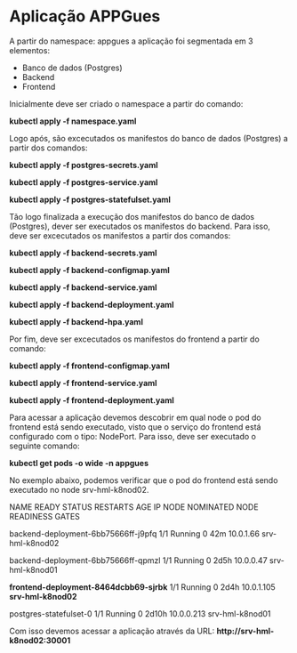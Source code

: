 # Aplicação APPGues

A partir do namespace: appgues a aplicação foi segmentada em 3 elementos:

- Banco de dados (Postgres)
- Backend
- Frontend


Inicialmente deve ser criado o namespace a partir do comando:

**kubectl apply -f namespace.yaml**

Logo após, são excecutados os manifestos do banco de dados (Postgres) a partir dos comandos:

**kubectl apply -f postgres-secrets.yaml**

**kubectl apply -f postgres-service.yaml**

**kubectl apply -f postgres-statefulset.yaml**

Tão logo finalizada a execução dos manifestos do banco de dados (Postgres), dever ser executados os manifestos do backend. Para isso, deve ser excecutados os manifestos a partir dos comandos:

**kubectl apply -f backend-secrets.yaml**

**kubectl apply -f backend-configmap.yaml**

**kubectl apply -f backend-service.yaml**

**kubectl apply -f backend-deployment.yaml**

**kubectl apply -f backend-hpa.yaml**

Por fim, deve ser excecutados os manifestos do frontend a partir do comando:

**kubectl apply -f frontend-configmap.yaml**

**kubectl apply -f frontend-service.yaml**

**kubectl apply -f frontend-deployment.yaml**

Para acessar a aplicação devemos descobrir em qual node o pod do frontend está sendo executado, visto que o serviço do frontend está configurado com o tipo: NodePort. Para isso, deve ser executado o seguinte comando:

**kubectl get pods -o wide -n appgues**

No exemplo abaixo, podemos verificar que o pod do frontend está sendo executado no node srv-hml-k8nod02.


NAME                                   READY   STATUS    RESTARTS   AGE     IP           NODE              NOMINATED NODE   READINESS GATES

backend-deployment-6bb75666ff-j9pfq    1/1     Running   0          42m     10.0.1.66    srv-hml-k8nod02   <none>           <none>

backend-deployment-6bb75666ff-qpmzl    1/1     Running   0          2d5h    10.0.0.47    srv-hml-k8nod01   <none>           <none>

**frontend-deployment-8464dcbb69-sjrbk**   1/1     Running   0          2d4h    10.0.1.105   **srv-hml-k8nod02**   <none>           <none>

postgres-statefulset-0                 1/1     Running   0          2d10h   10.0.0.213   srv-hml-k8nod01   <none>           <none>


Com isso devemos acessar a aplicação através da URL: **http://srv-hml-k8nod02:30001**
